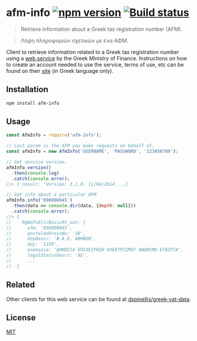 # afm-info [![npm version][npm-image]][npm-url] [![Build status][travis-image]][travis-url]

> Retrieve information about a Greek tax registration number (AFM).

> Λήψη πληροφοριών σχετικών με ένα ΑΦΜ.

Client to retrieve information related to a Greek tax registration number using
a [web service](http://gsis.gr/gsis/info/gsis_site/PublicIssue/wnsp/wnsp_pages/wnsp.html) by the Greek Ministry of Finance. Instructions on how to create an account needed to use the service, terms of use, etc can be found on their [site]((http://gsis.gr/gsis/info/gsis_site/PublicIssue/wnsp/wnsp_pages/wnsp.html)) (in Greek language only).

## Installation

```sh
npm install afm-info
```

## Usage

```js
const AfmInfo = require('afm-info');

// Last param is the AFM you make requests on behalf of.
const afmInfo = new AfmInfo('USERNAME', 'PASSWORD', '123456789');

// Get service version.
afmInfo.version()
  .then(console.log)
  .catch(console.error);
//> { result: 'Version: 3.1.0, 11/04/2014,...}

// Get info about a particular AFM.
afmInfo.info('090000045')
  .then(data => console.dir(data, {depth: null}))
  .catch(console.error);
//> {
//    RgWsPublicBasicRt_out: {
//      afm: '090000045',
//      postalAddressNo: '30',
//      doyDescr: 'Φ.Α.Ε. ΑΘΗΝΩΝ',
//      doy: '1159',
//      onomasia: 'ΔΗΜΟΣΙΑ ΕΠΙΧΕΙΡΗΣΗ ΗΛΕΚΤΡΙΣΜΟΥ ΑΝΩΝΥΜΗ ΕΤΑΙΡΙΑ',
//      legalStatusDescr: 'ΑΕ',
//      ...
//  }
```

## Related

Other clients for this web service can be found at [dspinellis/greek-vat-data](https://github.com/dspinellis/greek-vat-data).

## License

[MIT](http://opensource.org/licenses/mit-license.php)

[npm-image]: https://img.shields.io/npm/v/afm-info.svg
[npm-url]: https://npmjs.org/package/afm-info
[travis-image]: https://travis-ci.org/greecejs/afm-info.svg?branch=master
[travis-url]: https://travis-ci.org/greecejs/afm-info
